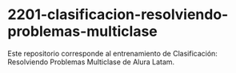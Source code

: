 # 2201-clasificacion-resolviendo-problemas-multiclase
Este repositorio corresponde al entrenamiento de Clasificación: Resolviendo Problemas Multiclase de Alura Latam.
